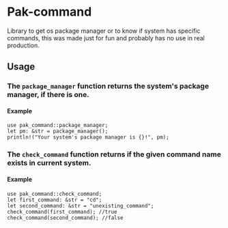 # Pak-command
Library to get os package manager or to know if system has specific commands, this was made just for fun and probably has no use in real production.

## Usage
### The ```package_manager``` function returns the system's package manager, if there is one.
#### Example
```
use pak_command::package_manager;
let pm: &str = package_manager();
println!("Your system's package manager is {}!", pm);
```
### The ```check_command``` function returns if the given command name exists in current system.
#### Example
```
use pak_command::check_command;
let first_command: &str = "cd";
let second_command: &str = "unexisting_command";
check_command(first_command); //true
check_command(second_command); //false
```